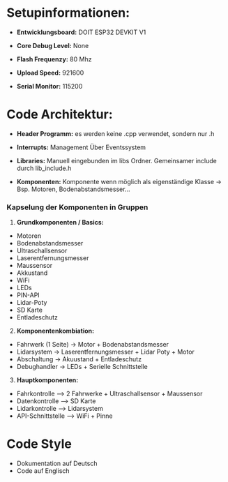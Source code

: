 # Setupinformationen:

* **Entwicklungsboard:** DOIT ESP32 DEVKIT V1

* **Core Debug Level:** None

* **Flash Frequenzy:** 80 Mhz

* **Upload Speed:** 921600

* **Serial Monitor:** 115200


# Code Architektur:

* **Header Programm:** es werden keine .cpp verwendet, sondern nur .h

* **Interrupts:** Management Über Eventssystem

* **Libraries:** Manuell eingebunden im libs Ordner. Gemeinsamer include durch lib_include.h


* **Komponenten:** Komponente wenn möglich als eigenständige Klasse -> Bsp. Motoren, Bodenabstandsmesser...

### Kapselung der Komponenten in Gruppen

1. **Grundkomponenten / Basics:** 
* Motoren 
* Bodenabstandsmesser 
* Ultraschallsensor 
* Laserentfernungsmesser 
* Maussensor 
* Akkustand 
* WiFi 
* LEDs 
* PIN-API
* Lidar-Poty 
* SD Karte 
* Entladeschutz

2. **Komponentenkombiation:** 
* Fahrwerk (1 Seite) -> Motor + Bodenabstandsmesser
* Lidarsystem -> Laserentfernungsmesser + Lidar Poty + Motor
* Abschaltung -> Akuustand + Entladeschutz
* Debughandler -> LEDs + Serielle Schnittstelle

3. **Hauptkomponenten:** 
* Fahrkontrolle --> 2 Fahrwerke + Ultraschallsensor + Maussensor
* Datenkontrolle --> SD Karte
* Lidarkontrolle --> Lidarsystem
* API-Schnittstelle --> WiFi + Pinne 

# Code Style

* Dokumentation auf Deutsch
* Code auf Englisch
